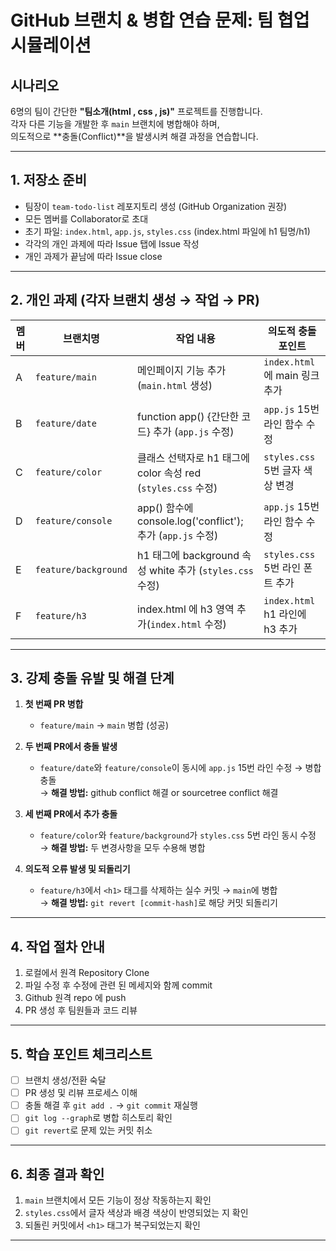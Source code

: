 # GitHub 브랜치 & 병합 연습 문제: 팀 협업 시뮬레이션

## 시나리오

6명의 팀이 간단한 **"팀소개(html , css , js)"** 프로젝트를 진행합니다.  
각자 다른 기능을 개발한 후 `main` 브랜치에 병합해야 하며,  
의도적으로 **충돌(Conflict)**을 발생시켜 해결 과정을 연습합니다.

---

## 1. 저장소 준비

- 팀장이 `team-todo-list` 레포지토리 생성 (GitHub Organization 권장)
- 모든 멤버를 Collaborator로 초대
- 초기 파일: `index.html`, `app.js`, `styles.css` (index.html 파일에 h1 팀명/h1)
- 각각의 개인 과제에 따라 Issue 탭에 Issue 작성
- 개인 과제가 끝남에 따라 Issue close

---

## 2. 개인 과제 (각자 브랜치 생성 → 작업 → PR)

| 멤버 | 브랜치명           | 작업 내용                              | 의도적 충돌 포인트                |
|------|--------------------|----------------------------------------|-----------------------------------|
| A    | `feature/main`     | 메인페이지 기능 추가 (`main.html` 생성)    | `index.html`에 main 링크 추가   |
| B    | `feature/date`     | function app() {간단한 코드} 추가 (`app.js` 수정)     | `app.js` 15번 라인 함수 수정      |
| C    | `feature/color`    | 클래스 선택자로 h1 태그에 color 속성 red (`styles.css` 수정)      | `styles.css` 5번 글자 색상 변경   |
| D    | `feature/console` | app() 함수에 console.log('conflict'); 추가 (`app.js` 수정)   | `app.js` 15번 라인 함수 수정      |
| E    | `feature/background`    | h1 태그에 background 속성 white 추가 (`styles.css` 수정)  | `styles.css` 5번 라인 폰트 추가   |
| F    | `feature/h3` |  index.html 에 h3 영역 추가(`index.html` 수정)  | `index.html`  h1 라인에 h3 추가       |

---

## 3. 강제 충돌 유발 및 해결 단계

1. **첫 번째 PR 병합**
    - `feature/main` → `main` 병합 (성공)

2. **두 번째 PR에서 충돌 발생**
    - `feature/date`와 `feature/console`이 동시에 `app.js` 15번 라인 수정 → 병합 충돌  
      → **해결 방법:** github conflict 해결 or sourcetree conflict 해결

3. **세 번째 PR에서 추가 충돌**
    - `feature/color`와 `feature/background`가 `styles.css` 5번 라인 동시 수정  
      → **해결 방법:** 두 변경사항을 모두 수용해 병합

4. **의도적 오류 발생 및 되돌리기**
    - `feature/h3`에서 `<h1>` 태그를 삭제하는 실수 커밋 → `main`에 병합  
      → **해결 방법:** `git revert [commit-hash]`로 해당 커밋 되돌리기

---

## 4. 작업 절차 안내
1. 로컬에서 원격 Repository Clone
2. 파일 수정 후 수정에 관련 된 메세지와 함께 commit
3. Github 원격 repo 에 push
4. PR 생성 후 팀원들과 코드 리뷰

---

## 5. 학습 포인트 체크리스트

- [ ] 브랜치 생성/전환 숙달
- [ ] PR 생성 및 리뷰 프로세스 이해
- [ ] 충돌 해결 후 `git add .` → `git commit` 재실행
- [ ] `git log --graph`로 병합 히스토리 확인
- [ ] `git revert`로 문제 있는 커밋 취소

---

## 6. 최종 결과 확인

1. `main` 브랜치에서 모든 기능이 정상 작동하는지 확인
2. `styles.css`에서 글자 색상과 배경 색상이 반영되었는 지 확인
3. 되돌린 커밋에서 `<h1>` 태그가 복구되었는지 확인

---
